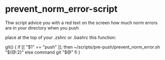 # prevent_norm_error-script

Thw script advice you with a red text on the screen how much norm errors are in your directory when you push

place at the top of your .zshrc or .bashrc this function:

git() {
  if [[ "$1" == "push" ]]; then
    ~/scripts/pre-push/prevent_norm_error.sh "${@:2}"
  else
    command git "$@"
  fi
}

